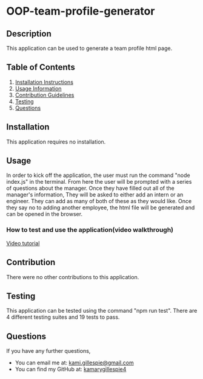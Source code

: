 # OOP-team-profile-generator

## Description
This application can be used to generate a team profile html page.

## Table of Contents
  1. [Installation Instructions](#installation)
  2. [Usage Information](#usage)
  3. [Contribution Guidelines](#contribution)
  4. [Testing](#testing)
  5. [Questions](#questions)
  ## Installation
  This application requires no installation.
  ## Usage
In order to kick off the application, the user must run the command "node index.js" in the terminal. From here the user will be prompted with a series of questions about the manager. Once they have filled out all of the manager's information, They will be asked to either add an intern or an engineer. They can add as many of both of these as they would like. Once they say no to adding another 
employee, the html file will be generated and can be opened in the browser.
### How to test and use the application(video walkthrough)
[Video tutorial](https://drive.google.com/file/d/1nlZHnFhg6w8eZuKC1fCR_PKzGDPaPe6o/view?usp=sharing)
  ## Contribution
  There were no other contributions to this application.
  ## Testing
  This application can be tested using the command "npm run test". There are 4 different testing suites and 19 tests to pass.
  ## Questions
  If you have any further questions, 
   - You can email me at: kami.gillespie@gmail.com
   - You can find my GitHub at: [kamarygillespie4](https://github.com/kamarygillespie4)
